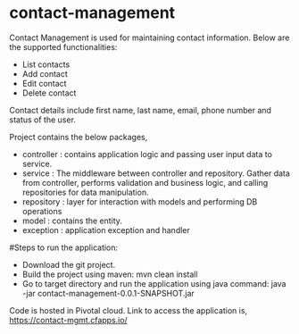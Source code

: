 # contact-management
Contact Management is used for maintaining contact information.
Below are the supported functionalities:
- List contacts
- Add contact
- Edit contact
- Delete contact

Contact details include first name, last name, email, phone number and status of the user.

Project contains the below packages,
- controller : contains application logic and passing user input data to service.
- service : The middleware between controller and repository. Gather data from controller, performs validation and business logic, and calling repositories for data manipulation.
- repository :  layer for interaction with models and performing DB operations
- model : contains the entity.
- exception : application exception and handler

#Steps to run the application:
- Download the git project.
- Build the project using maven: mvn clean install
- Go to target directory and run the application using java command: java -jar contact-management-0.0.1-SNAPSHOT.jar

Code is hosted in Pivotal cloud. Link to access the application is,
https://contact-mgmt.cfapps.io/
